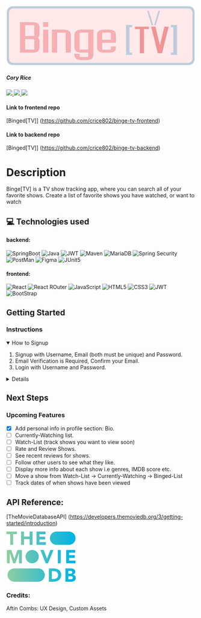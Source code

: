 <div>
<img src="public/images/Logo.png">

<h5>Cory Rice</h5>
<a href="https://github.com/crice802" target="_blank">
      <img src="https://img.shields.io/badge/-Portfolio: github.com/crice802-darkgreen?style=flat&logo=medium"/>
   </a>
   <a href="https://www.linkedin.com/in/crice802/" target="_blank">
      <img src="https://img.shields.io/badge/-linkedin.com/in/crice802/-blue?style=flat&``logo=Linkedin&logoColor=white">
   </a> 
   <a href="mailto:rcrice@gmail.com" target="_blank">
      <img src="https://img.shields.io/badge/-rcrice@gmail.com-c14438?style=flat&logo=Gmail&``logoColor=white">
   </a>
</div>

#### Link to frontend repo
[Binged[TV]] (https://github.com/crice802/binge-tv-frontend)
#### Link to backend repo
[Binged[TV]] (https://github.com/crice802/binge-tv-backend)

<h1>Description</h1>
<p>Binge[TV] is a TV show tracking app, where you can search all of your favorite shows. Create a list of favorite shows you have watched, or want to watch </p>

## :computer: Technologies used
#### backend:
![SpringBoot](https://img.shields.io/badge/Spring_Boot-F2F4F9?style=for-the-badge&logo=spring-boot)
![Java](https://img.shields.io/badge/Java-ED8B00?style=for-the-badge&logo=java&logoColor=white)
![JWT](https://img.shields.io/badge/JWT-000000?style=for-the-badge&logo=JSON%20web%20tokens&logoColor=white)
![Maven](https://img.shields.io/badge/apache_maven-C71A36?style=for-the-badge&logo=apachemaven&logoColor=white)
![MariaDB](https://img.shields.io/badge/MariaDB-003545?style=for-the-badge&logo=mariadb&logoColor=white)
![Spring Security](https://img.shields.io/badge/Spring_Security-6DB33F?style=for-the-badge&logo=Spring-Security&logoColor=white)
![PostMan](https://img.shields.io/badge/Postman-FF6C37?style=for-the-badge&logo=Postman&logoColor=white)
![Figma](https://img.shields.io/badge/Figma-F24E1E?style=for-the-badge&logo=figma&logoColor=white)
![JUnit5](https://img.shields.io/badge/Junit5-25A162?style=for-the-badge&logo=junit5&logoColor=white)
#### frontend:
![React](https://img.shields.io/badge/React-20232A?style=for-the-badge&logo=react&logoColor=61DAFB)
![React ROuter](https://img.shields.io/badge/React_Router-CA4245?style=for-the-badge&logo=react-router&logoColor=white)
![JavaScript](https://img.shields.io/badge/JavaScript-323330?style=for-the-badge&logo=javascript&logoColor=F7DF1E)
![HTML5](https://img.shields.io/badge/HTML5-E34F26?style=for-the-badge&logo=html5&logoColor=white)
![CSS3](https://img.shields.io/badge/CSS3-1572B6?style=for-the-badge&logo=css3&logoColor=white)
![JWT](https://img.shields.io/badge/JWT-000000?style=for-the-badge&logo=JSON%20web%20tokens&logoColor=white)
![BootStrap](https://img.shields.io/badge/Bootstrap-563D7C?style=for-the-badge&logo=bootstrap&logoColor=white)

<h2> Getting Started</h2>
<h3> Instructions</h3>

<details open>
<summary>How to Signup</summary>
<ol>
<li>Signup with Username, Email (both must be unique) and Password.</li>
<li>Email Verification is Required, Confirm your Email.</li>
<li>Login with Username and Password.</li>
</ol>
</details> 

<details>
<ol>
<li>Search for your favorite shows.</li>
<li>Click on the show image to see details about the show.</li>
<li>In the Show Details section click the button to add to your Binged List.</li>
</ol>
</details>

## Next Steps
### Upcoming Features

- [x] Add personal info in profile section: Bio.
- [ ] Currently-Watching list.
- [ ] Watch-List (track shows you want to view soon)
- [ ] Rate and Review Shows.
- [ ] See recent reviews for shows.
- [ ] Follow other users to see what they like.
- [ ] Display more info about each show i.e genres, IMDB score etc.
- [ ] Move a show from Watch-List -> Currently-Watching -> Binged-List
- [ ] Track dates of when shows have been viewed

## API Reference:
[TheMovieDatabaseAPI] (https://developers.themoviedb.org/3/getting-started/introduction)

![TMDB](public/images/Tmdblogo.png)

### Credits:
<p>Aftin Combs: UX Design, Custom Assets</p>